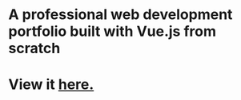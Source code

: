 # A professional web development portfolio built with Vue.js from scratch
# View it <a href="spencerfrost.frostinnovations.com">here.</a>
